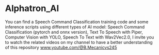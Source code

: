 # Alphatron_AI
You can find a Speech Command Classification training code and some inference scripts using different types of AI model:
Speech Command Classification (pytorch and onnx version), Text To Speech with Piper, Computer Vision with YOLO, Speech To Text with Wav2Vec2.0,
I invite you to watch the related videos on my channel to have a better understanding of this repository www.youtube.com/@B.Mecanicvs245
